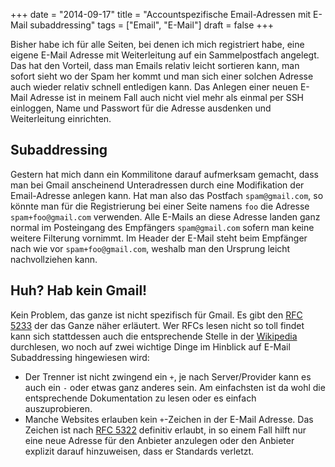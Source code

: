 +++
date = "2014-09-17"
title = "Accountspezifische Email-Adressen mit E-Mail subaddressing"
tags = ["Email", "E-Mail"]
draft = false
+++

Bisher habe ich für alle Seiten, bei denen ich mich registriert habe, eine eigene E-Mail Adresse mit 
Weiterleitung auf ein Sammelpostfach angelegt. Das hat den Vorteil, dass man Emails relativ leicht sortieren 
kann, man sofort sieht wo der Spam her kommt und man sich einer solchen Adresse auch wieder relativ
schnell entledigen kann. Das Anlegen einer neuen E-Mail Adresse ist in meinem Fall auch nicht viel mehr als 
einmal per SSH einloggen, Name und Passwort für die Adresse ausdenken und Weiterleitung einrichten.

## Subaddressing

Gestern hat mich dann ein Kommilitone darauf aufmerksam gemacht, dass man bei Gmail anscheinend Unteradressen 
durch eine Modifikation der Email-Adresse anlegen kann. Hat man also das Postfach `spam@gmail.com`, so könnte 
man für die Registrierung bei einer Seite namens `foo` die Adresse `spam+foo@gmail.com` verwenden. Alle 
E-Mails an diese Adresse landen ganz normal im Posteingang des Empfängers `spam@gmail.com` sofern man keine 
weitere Filterung vornimmt. Im Header der E-Mail steht beim Empfänger nach wie vor `spam+foo@gmail.com`, 
weshalb man den Ursprung leicht nachvollziehen kann.

## Huh? Hab kein Gmail!

Kein Problem, das ganze ist nicht spezifisch für Gmail. Es gibt den 
[RFC 5233](http://tools.ietf.org/html/rfc5233) der das Ganze näher erläutert. Wer RFCs lesen nicht so toll 
findet kann sich stattdessen auch die entsprechende Stelle in der 
[Wikipedia](https://en.wikipedia.org/wiki/Email_address#Address_tags) durchlesen, wo noch auf zwei wichtige 
Dinge im Hinblick auf E-Mail Subaddressing hingewiesen wird:

* Der Trenner ist nicht zwingend ein `+`, je nach Server/Provider kann es auch ein `-` oder etwas ganz 
anderes sein. Am einfachsten ist da wohl die entsprechende Dokumentation zu lesen oder es einfach 
auszuprobieren.
* Manche Websites erlauben kein `+`-Zeichen in der E-Mail Adresse. Das Zeichen ist nach 
[RFC 5322](http://tools.ietf.org/html/rfc5322) definitiv erlaubt, in so einem Fall hilft nur eine neue 
Adresse für den Anbieter anzulegen oder den Anbieter explizit darauf hinzuweisen, dass er Standards verletzt.


